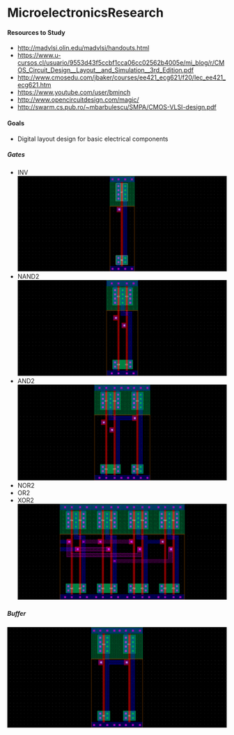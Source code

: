 # MicroelectronicsResearch

#### Resources to Study
* http://madvlsi.olin.edu/madvlsi/handouts.html
* https://www.u-cursos.cl/usuario/9553d43f5ccbf1cca06cc02562b4005e/mi_blog/r/CMOS_Circuit_Design__Layout__and_Simulation__3rd_Edition.pdf
* http://www.cmosedu.com/jbaker/courses/ee421_ecg621/f20/lec_ee421_ecg621.htm
* https://www.youtube.com/user/bminch
* http://www.opencircuitdesign.com/magic/
* http://swarm.cs.pub.ro/~mbarbulescu/SMPA/CMOS-VLSI-design.pdf

#### Goals
* Digital layout design for basic electrical components
##### Gates
* INV
![image](standard_cell_images/inverter_extracted.png)
* NAND2
![image](standard_cell_images/nand_extracted.png)
* AND2
![image](standard_cell_images/and_extracted.png)
* NOR2
* OR2
* XOR2
![image](standard_cell_images/xor_extracted.png)

##### Buffer
![image](standard_cell_images/buffer_extracted.png)
